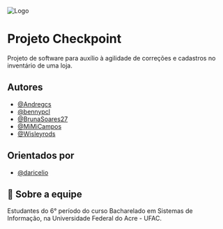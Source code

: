 ![Logo]([https://github.com/bennypcl/projeto-checkpoint/edit/documentation/imagens/Checkpoint_completo_sfundo.png](https://github.com/bennypcl/projeto-checkpoint/blob/documentation/imagens/Checkpoint_completo_sfundo.png?raw=true))

# Projeto Checkpoint

Projeto de software para auxílio à agilidade de correções e cadastros no inventário de uma loja.


## Autores

- [@Andregcs](https://www.github.com/Andregcs)
- [@bennypcl](https://github.com/bennypcl)
- [@BrunaSoares27](https://github.com/BrunaSoares27)
- [@MiMiCampos](https://github.com/MiMiCampos)
- [@Wisleyrods](https://github.com/Wisleyrods)

## Orientados por

- [@daricelio](https://github.com/daricelio)
## 🚀 Sobre a equipe
Estudantes do 6° período do curso Bacharelado em Sistemas de Informação, na Universidade Federal do Acre - UFAC.
